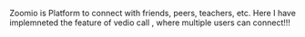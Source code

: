 Zoomio is Platform to connect with friends, peers, teachers, etc.
Here I have implemneted the feature of vedio call , where multiple users can connect!!!
